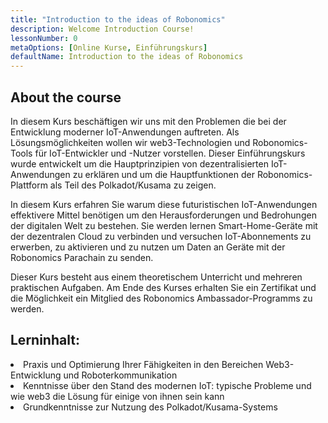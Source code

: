 ```yaml
---
title: "Introduction to the ideas of Robonomics"
description: Welcome Introduction Course!
lessonNumber: 0
metaOptions: [Online Kurse, Einführungskurs]
defaultName: Introduction to the ideas of Robonomics
---
```


## About the course

In diesem Kurs beschäftigen wir uns mit den Problemen die bei der Entwicklung moderner IoT-Anwendungen auftreten. Als Lösungsmöglichkeiten wollen wir web3-Technologien und Robonomics-Tools für IoT-Entwickler und -Nutzer vorstellen. Dieser Einführungskurs wurde entwickelt um die Hauptprinzipien von dezentralisierten IoT-Anwendungen zu erklären und um die Hauptfunktionen der Robonomics-Plattform als Teil des Polkadot/Kusama zu zeigen.

In diesem Kurs erfahren Sie warum diese futuristischen IoT-Anwendungen effektivere Mittel benötigen um den Herausforderungen und Bedrohungen der digitalen Welt zu bestehen. Sie werden lernen Smart-Home-Geräte mit der dezentralen Cloud zu verbinden und versuchen IoT-Abonnements zu erwerben, zu aktivieren und zu nutzen um Daten an Geräte mit der Robonomics Parachain zu senden.

Dieser Kurs besteht aus einem theoretischem Unterricht und mehreren praktischen Aufgaben. Am Ende des Kurses erhalten Sie ein Zertifikat und die Möglichkeit ein Mitglied des Robonomics Ambassador-Programms zu werden.


## Lerninhalt:

<List type="plus">
  <li>
    Praxis und Optimierung Ihrer Fähigkeiten in den Bereichen Web3-Entwicklung und Roboterkommunikation
  </li>
  <li>
    Kenntnisse über den Stand des modernen IoT: typische Probleme und wie web3 die Lösung für einige von ihnen sein kann
  </li>
   <li>
    Grundkenntnisse zur Nutzung des Polkadot/Kusama-Systems
  </li>
</List>